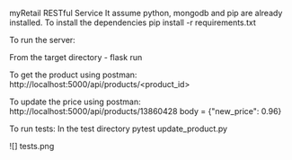 myRetail RESTful Service
It assume python, mongodb and pip are already installed. To install the dependencies pip install -r requirements.txt

To run the server:

From the target directory - flask run

To get the product using postman: http://localhost:5000/api/products/<product_id>

To update the price using postman: http://localhost:5000/api/products/13860428 body = {"new_price": 0.96}

To run tests: In the test directory pytest update_product.py
 
![] tests.png
